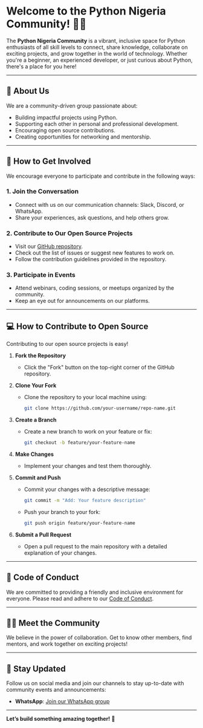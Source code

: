 # Welcome to the Python Nigeria Community! 🎉🐍

The **Python Nigeria Community** is a vibrant, inclusive space for Python enthusiasts of all skill levels to connect, share knowledge, collaborate on exciting projects, and grow together in the world of technology. Whether you're a beginner, an experienced developer, or just curious about Python, there's a place for you here!

---

## 🌟 **About Us**

We are a community-driven group passionate about:

- Building impactful projects using Python.
- Supporting each other in personal and professional development.
- Encouraging open source contributions.
- Creating opportunities for networking and mentorship.

---

## 🚀 **How to Get Involved**

We encourage everyone to participate and contribute in the following ways:

### 1. **Join the Conversation**

- Connect with us on our communication channels: Slack, Discord, or WhatsApp.
- Share your experiences, ask questions, and help others grow.

### 2. **Contribute to Our Open Source Projects**

- Visit our [GitHub repository](#).
- Check out the list of issues or suggest new features to work on.
- Follow the contribution guidelines provided in the repository.

### 3. **Participate in Events**

- Attend webinars, coding sessions, or meetups organized by the community.
- Keep an eye out for announcements on our platforms.

---

## 💻 **How to Contribute to Open Source**

Contributing to our open source projects is easy!

1. **Fork the Repository**

   - Click the "Fork" button on the top-right corner of the GitHub repository.

2. **Clone Your Fork**

   - Clone the repository to your local machine using:
     ```bash
     git clone https://github.com/your-username/repo-name.git
     ```

3. **Create a Branch**

   - Create a new branch to work on your feature or fix:
     ```bash
     git checkout -b feature/your-feature-name
     ```

4. **Make Changes**

   - Implement your changes and test them thoroughly.

5. **Commit and Push**

   - Commit your changes with a descriptive message:
     ```bash
     git commit -m "Add: Your feature description"
     ```
   - Push your branch to your fork:
     ```bash
     git push origin feature/your-feature-name
     ```

6. **Submit a Pull Request**
   - Open a pull request to the main repository with a detailed explanation of your changes.

---

## 🤝 **Code of Conduct**

We are committed to providing a friendly and inclusive environment for everyone. Please read and adhere to our [Code of Conduct](#).

---

## 🧑‍💻 **Meet the Community**

We believe in the power of collaboration. Get to know other members, find mentors, and work together on exciting projects!

---

## 📢 **Stay Updated**

Follow us on social media and join our channels to stay up-to-date with community events and announcements:

- **WhatsApp**: [Join our WhatsApp group](https://chat.whatsapp.com/BiQWwZnBTgwFaAbLmhiF43)

---

**Let’s build something amazing together!** 🚀
